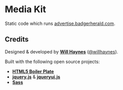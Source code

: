 # Media Kit

Static code which runs [advertise.badgerherald.com](http://advertise.badgerherald.com).

## Credits

Designed & developed by [__Will Haynes__](http://github.com/willhaynes) ([@willhaynes](http://twitter.com/willhaynes)).

Built with the following open source projects:

 - [__HTML5 Boiler Plate__](https://html5boilerplate.com/)
 - [__jquery.js__](http://jquery.com/) & [__jqueryui.js__](http://jqueryui.com/)
 - [__Sass__](http://sass-lang.com/)
